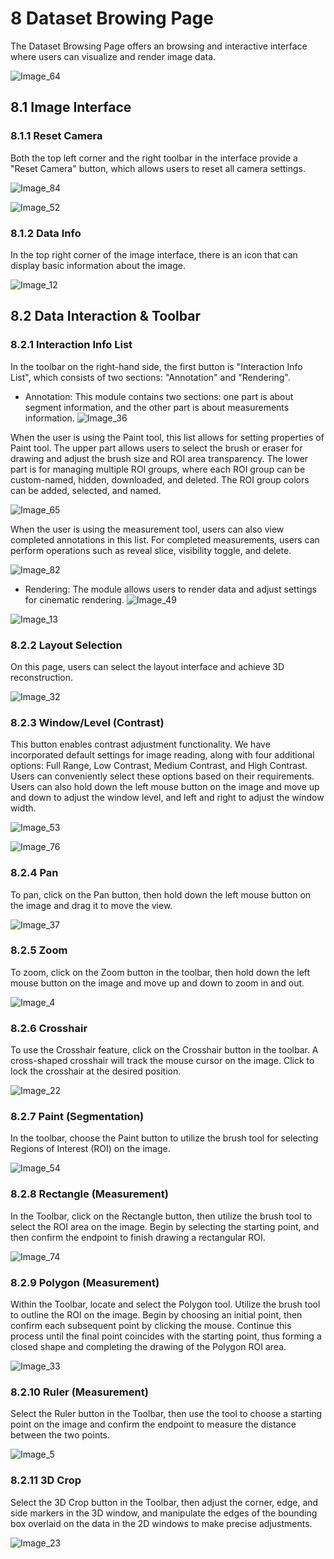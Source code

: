 # 8 Dataset Browing Page

The Dataset Browsing Page offers an browsing and interactive interface where users can visualize and render image data.

![Image_64](../images/image_64.png)

## 8.1 Image Interface

### 8.1.1 Reset Camera

Both the top left corner and the right toolbar in the interface provide a "Reset Camera" button, which allows users to reset all camera settings.

![Image_84](../images/image_84.png)

![Image_52](../images/image_52.png)

### 8.1.2 Data Info

In the top right corner of the image interface, there is an icon that can display basic information about the image.



![Image_12](../images/image_12.png)

## 8.2 Data Interaction & Toolbar

### 8.2.1 Interaction Info List 

In the toolbar on the right-hand side, the first button is "Interaction Info List", which consists of two sections: "Annotation" and "Rendering".

* Annotation: This module contains two sections: one part is about segment information, and the other part is about measurements information.
![Image_36](../images/image_36.png)

When the user is using the Paint tool, this list allows for setting properties of Paint tool. The upper part allows users to select the brush or eraser for drawing and adjust the brush size and ROI area transparency. The lower part is for managing multiple ROI groups, where each ROI group can be custom-named, hidden, downloaded, and deleted. The ROI group colors can be added, selected, and named.

![Image_65](../images/image_65.png)

When the user is using the measurement tool, users can also view completed annotations in this list. For completed measurements, users can perform operations such as reveal slice, visibility toggle, and delete.

![Image_82](../images/image_82.png)

* Rendering: The module allows users to render data and adjust settings for cinematic rendering.
![Image_49](../images/image_49.png)

![Image_13](../images/image_13.png)

### 8.2.2 Layout Selection

On this page, users can select the layout interface and achieve 3D reconstruction. 

![Image_32](../images/image_32.png)

### 8.2.3 Window/Level (Contrast)

This button enables contrast adjustment functionality. We have incorporated default settings for image reading, along with four additional options: Full Range, Low Contrast, Medium Contrast, and High Contrast. Users can conveniently select these options based on their requirements. Users can also hold down the left mouse button on the image and move up and down to adjust the window level, and left and right to adjust the window width.

![Image_53](../images/image_53.png)

![Image_76](../images/image_76.png)

### 8.2.4 Pan

To pan, click on the Pan button, then hold down the left mouse button on the image and drag it to move the view.

![Image_37](../images/image_37.png)

### 8.2.5 Zoom

To zoom, click on the Zoom button in the toolbar, then hold down the left mouse button on the image and move up and down to zoom in and out.

![Image_4](../images/image_4.png)

### 8.2.6 Crosshair

To use the Crosshair feature, click on the Crosshair button in the toolbar. A cross-shaped crosshair will track the mouse cursor on the image. Click to lock the crosshair at the desired position.

![Image_22](../images/image_22.png)

### 8.2.7 Paint (Segmentation)

In the toolbar, choose the Paint button to utilize the brush tool for selecting Regions of Interest (ROI) on the image.

![Image_54](../images/image_54.png)

### 8.2.8 Rectangle (Measurement)

In the Toolbar, click on the Rectangle button, then utilize the brush tool to select the ROI area on the image. Begin by selecting the starting point, and then confirm the endpoint to finish drawing a rectangular ROI.

![Image_74](../images/image_74.png)

### 8.2.9 Polygon (Measurement)

Within the Toolbar, locate and select the Polygon tool. Utilize the brush tool to outline the ROI on the image. Begin by choosing an initial point, then confirm each subsequent point by clicking the mouse. Continue this process until the final point coincides with the starting point, thus forming a closed shape and completing the drawing of the Polygon ROI area.



![Image_33](../images/image_33.png)

### 8.2.10 Ruler (Measurement)

Select the Ruler button in the Toolbar, then use the tool to choose a starting point on the image and confirm the endpoint to measure the distance between the two points.

![Image_5](../images/image_5.png)

### 8.2.11 3D Crop

Select the 3D Crop button in the Toolbar, then adjust the corner, edge, and side markers in the 3D window, and manipulate the edges of the bounding box overlaid on the data in the 2D windows to make precise adjustments.



![Image_23](../images/image_23.png)

